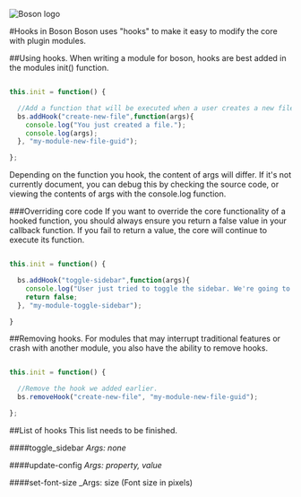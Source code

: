 ![Boson logo](https://raw.githubusercontent.com/isdampe/BosonEditorExperimental/master/assets/boson/media/logo.png)

#Hooks in Boson
Boson uses "hooks" to make it easy to modify the core with plugin modules.

##Using hooks.
When writing a module for boson, hooks are best added in the modules init() function.

```javascript

this.init = function() {

  //Add a function that will be executed when a user creates a new file.
  bs.addHook("create-new-file",function(args){
    console.log("You just created a file.");
    console.log(args);
  }, "my-module-new-file-guid");

};

```

Depending on the function you hook, the content of args will differ. If it's not currently document, you can debug this by checking the source code, or viewing the contents of args with the console.log function.

###Overriding core code
If you want to override the core functionality of a hooked function, you should always ensure you return a false value in your callback function. If you fail to return a value, the core will continue to execute its function.

```javascript

this.init = function() {

  bs.addHook("toggle-sidebar",function(args){
    console.log("User just tried to toggle the sidebar. We're going to force prevent them by returning false.");
    return false;
  }, "my-module-toggle-sidebar");

}

```

##Removing hooks.
For modules that may interrupt traditional features or crash with another module, you also have the ability to remove hooks.

```javascript

this.init = function() {

  //Remove the hook we added earlier.
  bs.removeHook("create-new-file", "my-module-new-file-guid");

};

```

##List of hooks
This list needs to be finished.

####toggle_sidebar
_Args: none_

####update-config
_Args: property, value_

####set-font-size
_Args: size (Font size in pixels)
